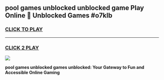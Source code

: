
## pool games unblocked unblocked game Play Online 👋 Unblocked Games #o7klb
<h3>
<a href="https://premium.freeplayer.one?title=pool_games_unblocked&ref=21F">CLICK TO PLAY</a></h3>
<hr>

<h3>
<a href="https://premium.freeplayer.one?title=pool_games_unblocked&ref=21F">CLICK 2 PLAY</a>
  
</h3>

<a href="https://premium.freeplayer.one?title=pool_games_unblocked&ref=21F/"><img src="https://clearcache.store/games.png"></a>


**pool games unblocked games unblocked: Your Gateway to Fun and Accessible Online Gaming**
